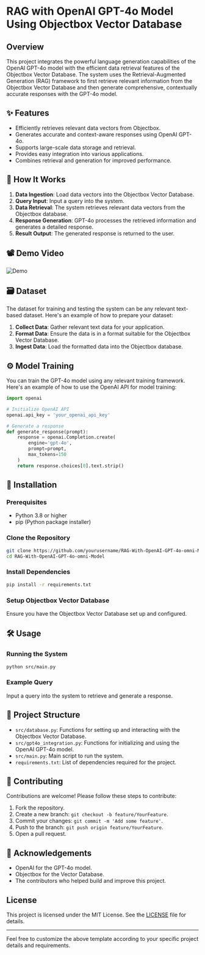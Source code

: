 # RAG with OpenAI GPT-4o Model Using Objectbox Vector Database

## Overview
This project integrates the powerful language generation capabilities of the OpenAI GPT-4o model with the efficient data retrieval features of the Objectbox Vector Database. The system uses the Retrieval-Augmented Generation (RAG) framework to first retrieve relevant information from the Objectbox Vector Database and then generate comprehensive, contextually accurate responses with the GPT-4o model.

## ✨ Features
- Efficiently retrieves relevant data vectors from Objectbox.
- Generates accurate and context-aware responses using OpenAI GPT-4o.
- Supports large-scale data storage and retrieval.
- Provides easy integration into various applications.
- Combines retrieval and generation for improved performance.

## 🧠 How It Works
1. **Data Ingestion**: Load data vectors into the Objectbox Vector Database.
2. **Query Input**: Input a query into the system.
3. **Data Retrieval**: The system retrieves relevant data vectors from the Objectbox database.
4. **Response Generation**: GPT-4o processes the retrieved information and generates a detailed response.
5. **Result Output**: The generated response is returned to the user.

## 📽️ Demo Video

![Demo](Demo.gif)

## 🗃️ Dataset

The dataset for training and testing the system can be any relevant text-based dataset. Here's an example of how to prepare your dataset:

1. **Collect Data**: Gather relevant text data for your application.
2. **Format Data**: Ensure the data is in a format suitable for the Objectbox Vector Database.
3. **Ingest Data**: Load the formatted data into the Objectbox database.

## ⚙️ Model Training

You can train the GPT-4o model using any relevant training framework. Here's an example of how to use the OpenAI API for model training:

```python
import openai

# Initialize OpenAI API
openai.api_key = 'your_openai_api_key'

# Generate a response
def generate_response(prompt):
    response = openai.Completion.create(
        engine='gpt-4o',
        prompt=prompt,
        max_tokens=150
    )
    return response.choices[0].text.strip()
```

## 🚀 Installation

### Prerequisites
- Python 3.8 or higher
- pip (Python package installer)

### Clone the Repository
```bash
git clone https://github.com/yourusername/RAG-With-OpenAI-GPT-4o-omni-Model.git
cd RAG-With-OpenAI-GPT-4o-omni-Model
```

### Install Dependencies
```bash
pip install -r requirements.txt
```

### Setup Objectbox Vector Database
Ensure you have the Objectbox Vector Database set up and configured.

## 🛠️ Usage

### Running the System
```bash
python src/main.py
```

### Example Query
Input a query into the system to retrieve and generate a response.

## 📂 Project Structure
- `src/database.py`: Functions for setting up and interacting with the Objectbox Vector Database.
- `src/gpt4o_integration.py`: Functions for initializing and using the OpenAI GPT-4o model.
- `src/main.py`: Main script to run the system.
- `requirements.txt`: List of dependencies required for the project.

## 🤝 Contributing

Contributions are welcome! Please follow these steps to contribute:

1. Fork the repository.
2. Create a new branch: `git checkout -b feature/YourFeature`.
3. Commit your changes: `git commit -m 'Add some feature'`.
4. Push to the branch: `git push origin feature/YourFeature`.
5. Open a pull request.

## 🙏 Acknowledgements
- OpenAI for the GPT-4o model.
- Objectbox for the Vector Database.
- The contributors who helped build and improve this project.

## License

This project is licensed under the MIT License. See the [LICENSE](LICENSE) file for details.

---

Feel free to customize the above template according to your specific project details and requirements.
